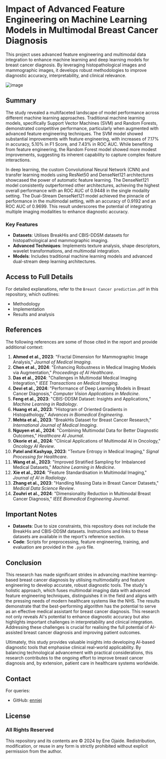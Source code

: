 # Impact of Advanced Feature Engineering on Machine Learning Models in Multimodal Breast Cancer Diagnosis
This project uses advanced feature engineering and multimodal data integration to enhance machine learning and deep learning models for breast cancer diagnosis. By leveraging  histopathological images and mammographic images, it develops robust methodologies to improve diagnostic accuracy, interpretability, and clinical relevance.

![image](https://github.com/user-attachments/assets/baf5892a-e1d5-4a9c-8137-56763779b581)

## **Summary**

The study revealed a multifaceted landscape of model performance across different machine learning approaches. Traditional machine learning models, specifically Support Vector Machines (SVM) and Random Forests, demonstrated competitive performance, particularly when augmented with advanced feature engineering techniques. The SVM model showed substantial improvements with feature engineering, with increases of 7.17% in accuracy, 5.10% in F1 Score, and 7.43% in ROC AUC. While benefiting from feature engineering, the Random Forest model showed more modest improvements, suggesting its inherent capability to capture complex feature interactions.

In deep learning, the custom Convolutional Neural Network (CNN) and transfer learning models using ResNet50 and DenseNet121 architectures showcased the power of automatic feature learning. The DenseNet121 model consistently outperformed other architectures, achieving the highest overall performance with an ROC AUC of 0.9448 in the single modality setting. The Dual-Stream DenseNet121 model achieved the pinnacle of performance in the multimodal setting, with an accuracy of 0.9192 and an ROC AUC of 0.9699. This result underscores the potential of integrating multiple imaging modalities to enhance diagnostic accuracy.

### **Key Features**
- **Datasets**: Utilises BreakHis and CBIS-DDSM datasets for histopathological and mammographic imaging.
- **Advanced Techniques**: Implements texture analysis, shape descriptors, wavelet transformations, and multimodal integration.
- **Models**: Includes traditional machine learning models and advanced dual-stream deep learning architectures.

## **Access to Full Details**

For detailed explanations, refer to the `Breast Cancer prediction.pdf` in this repository, which outlines:
- Methodology
- Implementation
- Results and analysis


## References

The following references are some of those cited in the report and provide additional context:

1. **Ahmed et al., 2023**: "Fractal Dimension for Mammographic Image Analysis," *Journal of Medical Imaging*.
2. **Chen et al., 2024**: "Enhancing Robustness in Medical Imaging Models via Augmentation," *Proceedings of AI Healthcare*.
3. **Das et al., 2024**: "Challenges in Multimodal Medical Imaging Integration," *IEEE Transactions on Medical Imaging*.
4. **Devi et al., 2024**: "Performance of Deep Learning Models in Breast Cancer Diagnosis," *Computer Vision Applications in Medicine*.
5. **Feng et al., 2023**: "CBIS-DDSM Dataset: Insights and Applications," *Machine Learning in Radiology*.
6. **Huang et al., 2023**: "Histogram of Oriented Gradients in Histopathology," *Advances in Biomedical Engineering*.
7. **Mehta et al., 2023**: "BreakHis Dataset for Breast Cancer Research," *International Journal of Medical Imaging*.
8. **Nguyen et al., 2024**: "Combining Multimodal Data for Better Diagnostic Outcomes," *Healthcare AI Journal*.
9. **Okorie et al., 2024**: "Clinical Applications of Multimodal AI in Oncology," *Oncology AI Review*.
10. **Patel and Kashyap, 2023**: "Texture Entropy in Medical Imaging," *Signal Processing for Healthcare*.
11. **Wang et al., 2023**: "Improved Stratified Sampling for Imbalanced Medical Datasets," *Machine Learning in Medicine*.
12. **Xie et al., 2024**: "Feature Standardisation in Multimodal Imaging," *Journal of AI in Radiology*.
13. **Zhang et al., 2023**: "Handling Missing Data in Breast Cancer Datasets," *Medical Data Science Review*.
14. **Zouhri et al., 2024**: "Dimensionality Reduction in Multimodal Breast Cancer Diagnosis," *IEEE Biomedical Engineering Journal*.

## Important Notes

- **Datasets**: Due to size constraints, this repository does not include the BreakHis and CBIS-DDSM datasets. Instructions and links to these datasets are available in the report's reference section.
- **Code**: Scripts for preprocessing, feature engineering, training, and evaluation are provided in the `.pynb` file.

## **Conclusion**
This research has made significant strides in advancing machine learning-based breast cancer diagnosis by utilising multimodality and feature engineering to develop accurate, robust diagnostic tools. The study's holistic approach, which fuses multimodal imaging data with advanced feature engineering techniques, distinguishes it in the field and aligns with the pressing needs of modern healthcare systems like the NHS.
The results demonstrate that the best-performing algorithm has the potential to serve as an effective medical assistant for breast cancer diagnosis. This research not only reveals AI's potential to enhance diagnostic accuracy but also highlights important challenges in interpretability and clinical integration. Addressing these challenges is crucial for realising the full potential of AI-assisted breast cancer diagnosis and improving patient outcomes.

Ultimately, this study provides valuable insights into developing AI-based diagnostic tools that emphasise clinical real-world applicability. By balancing technological advancement with practical considerations, this research contributes to the ongoing effort to improve breast cancer diagnosis and, by extension, patient care in healthcare systems worldwide.

## Contact

For queries:
- GitHub: [enniej](https://github.com/enniej)

## License

### All Rights Reserved

This repository and its contents are © 2024 by Ene Ojaide. Redistribution, modification, or reuse in any form is strictly prohibited without explicit permission from the author.



